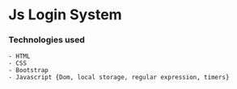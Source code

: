 # Js Login System

### Technologies used

```
- HTML
- CSS
- Bootstrap
- Javascript {Dom, local storage, regular expression, timers}
```
